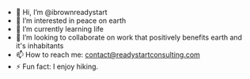 - 👋 Hi, I’m @ibrownreadystart
- 👀 I’m interested in peace on earth
- 🌱 I’m currently learning life
- 💞️ I’m looking to collaborate on work that positively benefits earth and it's inhabitants
- 📫 How to reach me: contact@readystartconsulting.com
- ⚡ Fun fact: I enjoy hiking.

<!---
ibrownreadystart/ibrownreadystart is a ✨ special ✨ repository because its `README.md` (this file) appears on your GitHub profile.
You can click the Preview link to take a look at your changes.
--->
